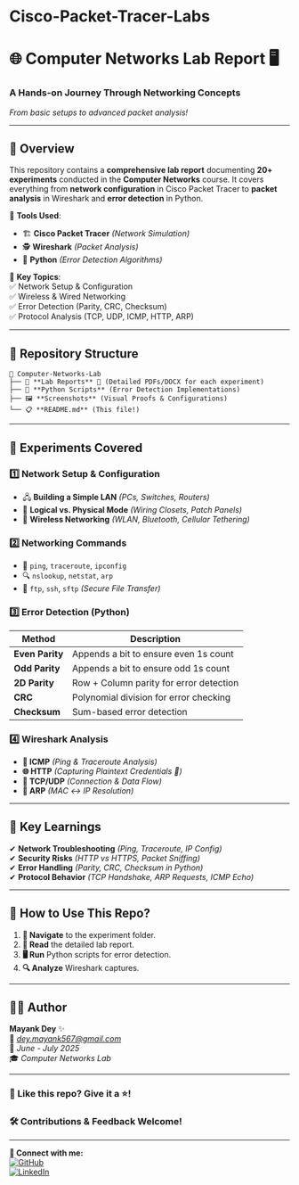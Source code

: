 # Cisco-Packet-Tracer-Labs

# 🌐 **Computer Networks Lab Report** 🖥️  

### **A Hands-on Journey Through Networking Concepts**  
*From basic setups to advanced packet analysis!*  

---

## **📌 Overview**  
This repository contains a **comprehensive lab report** documenting **20+ experiments** conducted in the **Computer Networks** course. It covers everything from **network configuration** in Cisco Packet Tracer to **packet analysis** in Wireshark and **error detection** in Python.  

🔹 **Tools Used**:  
- 🏗️ **Cisco Packet Tracer** *(Network Simulation)*  
- 🕵️ **Wireshark** *(Packet Analysis)*  
- 🐍 **Python** *(Error Detection Algorithms)*  

🔹 **Key Topics**:  
✅ Network Setup & Configuration  
✅ Wireless & Wired Networking  
✅ Error Detection (Parity, CRC, Checksum)  
✅ Protocol Analysis (TCP, UDP, ICMP, HTTP, ARP)  

---

## **📂 Repository Structure**  

```
📁 Computer-Networks-Lab  
├── 📄 **Lab Reports** 📝 (Detailed PDFs/DOCX for each experiment)  
├── 🐍 **Python Scripts** (Error Detection Implementations)  
├── 🖼️ **Screenshots** (Visual Proofs & Configurations)  
└── 📋 **README.md** (This file!)  
```

---

## **🔬 Experiments Covered**  

### **1️⃣ Network Setup & Configuration**  
- 🖧 **Building a Simple LAN** *(PCs, Switches, Routers)*  
- 🔄 **Logical vs. Physical Mode** *(Wiring Closets, Patch Panels)*  
- 📶 **Wireless Networking** *(WLAN, Bluetooth, Cellular Tethering)*  

### **2️⃣ Networking Commands**  
- 🏓 `ping`, `traceroute`, `ipconfig`  
- 🔍 `nslookup`, `netstat`, `arp`  
- 🔑 `ftp`, `ssh`, `sftp` *(Secure File Transfer)*  

### **3️⃣ Error Detection (Python)**  
| **Method**       | **Description**                          |  
|------------------|------------------------------------------|  
| **Even Parity**  | Appends a bit to ensure even 1s count    |  
| **Odd Parity**   | Appends a bit to ensure odd 1s count     |  
| **2D Parity**    | Row + Column parity for error detection  |  
| **CRC**          | Polynomial division for error checking   |  
| **Checksum**     | Sum-based error detection                |  

### **4️⃣ Wireshark Analysis**  
- **🔄 ICMP** *(Ping & Traceroute Analysis)*  
- **🌐 HTTP** *(Capturing Plaintext Credentials 👀)*  
- **📡 TCP/UDP** *(Connection & Data Flow)*  
- **🔎 ARP** *(MAC ↔ IP Resolution)*  

---

## **🎯 Key Learnings**  
✔ **Network Troubleshooting** *(Ping, Traceroute, IP Config)*  
✔ **Security Risks** *(HTTP vs HTTPS, Packet Sniffing)*  
✔ **Error Handling** *(Parity, CRC, Checksum in Python)*  
✔ **Protocol Behavior** *(TCP Handshake, ARP Requests, ICMP Echo)*  

---

## **🚀 How to Use This Repo?**  
1. **📂 Navigate** to the experiment folder.  
2. **📖 Read** the detailed lab report.  
3. **🖥️ Run** Python scripts for error detection.  
4. **🔍 Analyze** Wireshark captures.  

---

## **👨‍💻 Author**  
**Mayank Dey** ✨  
📧 *dey.mayank567@gmail.com*  
📅 *June - July 2025*  
🎓 *Computer Networks Lab*  

---

### **🌟 Like this repo? Give it a ⭐!**  
### **🛠️ Contributions & Feedback Welcome!**  

---

**🔗 Connect with me:**  
[![GitHub](https://img.shields.io/badge/GitHub-Profile-blue?style=flat&logo=github)](https://github.com/MayankDey20)  
[![LinkedIn](https://img.shields.io/badge/LinkedIn-Connect-blue?style=flat&logo=linkedin)](https://linkedin.com/in/mayank-dey-493539251) 

